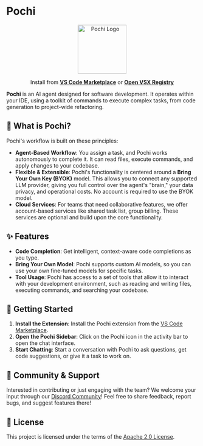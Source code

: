# Pochi

<p align="center">
  <img src="https://github.com/TabbyML/pochi/blob/main/packages/vscode/assets/icons/logo128.png?raw=true" alt="Pochi Logo" width="128"/>
</p>

<p align="center">
  Install from <a href="https://marketplace.visualstudio.com/items?itemName=TabbyML.pochi"><strong>VS Code Marketplace</strong></a> or <a href="https://open-vsx.org/extension/TabbyML/pochi"><strong>Open VSX Registry</strong></a>
</p>

**Pochi** is an AI agent designed for software development. It operates within your IDE, using a toolkit of commands to execute complex tasks, from code generation to project-wide refactoring.

## 📖 What is Pochi?

Pochi's workflow is built on these principles:

- **Agent-Based Workflow**: You assign a task, and Pochi works autonomously to complete it. It can read files, execute commands, and apply changes to your codebase.
- **Flexible & Extensible**: Pochi's functionality is centered around a **Bring Your Own Key (BYOK)** model. This allows you to connect any supported LLM provider, giving you full control over the agent's "brain," your data privacy, and operational costs. No account is required to use the BYOK model.
- **Cloud Services**: For teams that need collaborative features, we offer account-based services like shared task list, group billing. These services are optional and build upon the core functionality.

## ✨ Features

- **Code Completion**: Get intelligent, context-aware code completions as you type.
- **Bring Your Own Model**: Pochi supports custom AI models, so you can use your own fine-tuned models for specific tasks.
- **Tool Usage**: Pochi has access to a set of tools that allow it to interact with your development environment, such as reading and writing files, executing commands, and searching your codebase.

## 🚀 Getting Started

1.  **Install the Extension**: Install the Pochi extension from the [VS Code Marketplace](https://marketplace.visualstudio.com/items?itemName=TabbyML.pochi).
2.  **Open the Pochi Sidebar**: Click on the Pochi icon in the activity bar to open the chat interface.
3.  **Start Chatting**: Start a conversation with Pochi to ask questions, get code suggestions, or give it a task to work on.

## 💬 Community & Support

Interested in contributing or just engaging with the team? We welcome your input through our [Discord Community](http://getpochi.com/discord)! Feel free to share feedback, report bugs, and suggest features there!

## 📄 License

This project is licensed under the terms of the [Apache 2.0 License](./LICENSE).